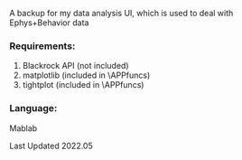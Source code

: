 A backup for my data analysis UI, which is used to deal with Ephys+Behavior data
### Requirements: 
1. Blackrock API (not included)
2. matplotlib (included in \APPfuncs)
3. tightplot (included in \APPfuncs)

### Language: 
Mablab 

Last Updated 2022.05
